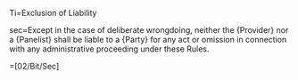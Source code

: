Ti=Exclusion of Liability

sec=Except in the case of deliberate wrongdoing, neither the {Provider} nor a {Panelist} shall be liable to a {Party} for any act or omission in connection with any administrative proceeding under these Rules.

=[02/Bit/Sec]
